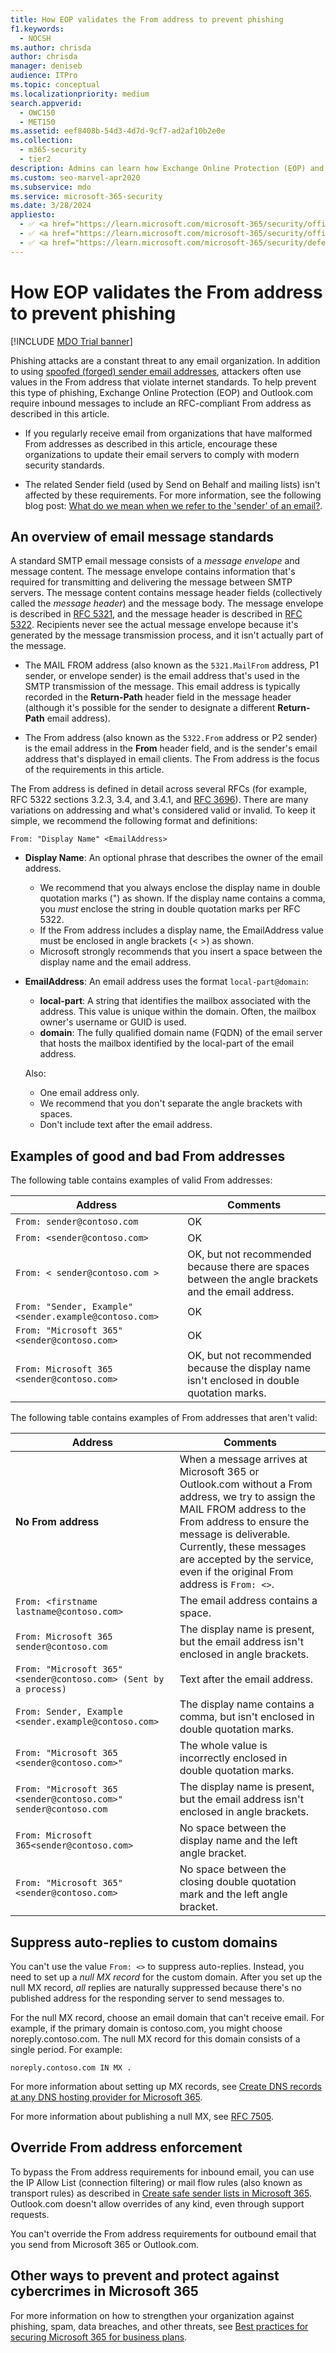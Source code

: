 ```yaml
---
title: How EOP validates the From address to prevent phishing
f1.keywords: 
  - NOCSH
ms.author: chrisda
author: chrisda
manager: deniseb
audience: ITPro
ms.topic: conceptual
ms.localizationpriority: medium
search.appverid: 
  - OWC150
  - MET150
ms.assetid: eef8408b-54d3-4d7d-9cf7-ad2af10b2e0e
ms.collection: 
  - m365-security
  - tier2
description: Admins can learn how Exchange Online Protection (EOP) and Outlook.com enforce email address syntax to help prevent phishing.
ms.custom: seo-marvel-apr2020
ms.subservice: mdo
ms.service: microsoft-365-security
ms.date: 3/28/2024
appliesto:
  - ✅ <a href="https://learn.microsoft.com/microsoft-365/security/office-365-security/eop-about" target="_blank">Exchange Online Protection</a>
  - ✅ <a href="https://learn.microsoft.com/microsoft-365/security/office-365-security/mdo-security-comparison#defender-for-office-365-plan-1-vs-plan-2-cheat-sheet" target="_blank">Microsoft Defender for Office 365 plan 1 and plan 2</a>
  - ✅ <a href="https://learn.microsoft.com/microsoft-365/security/defender/microsoft-365-defender" target="_blank">Microsoft Defender XDR</a>
---
```


# How EOP validates the From address to prevent phishing

[!INCLUDE [MDO Trial banner](../includes/mdo-trial-banner.md)]

Phishing attacks are a constant threat to any email organization. In addition to using [spoofed (forged) sender email addresses](anti-phishing-protection-spoofing-about.md), attackers often use values in the From address that violate internet standards. To help prevent this type of phishing, Exchange Online Protection (EOP) and Outlook.com require inbound messages to include an RFC-compliant From address as described in this article.

- If you regularly receive email from organizations that have malformed From addresses as described in this article, encourage these organizations to update their email servers to comply with modern security standards.

- The related Sender field (used by Send on Behalf and mailing lists) isn't affected by these requirements. For more information, see the following blog post: [What do we mean when we refer to the 'sender' of an email?](/archive/blogs/tzink/what-do-we-mean-when-we-refer-to-the-sender-of-an-email).

## An overview of email message standards

A standard SMTP email message consists of a *message envelope* and message content. The message envelope contains information that's required for transmitting and delivering the message between SMTP servers. The message content contains message header fields (collectively called the *message header*) and the message body. The message envelope is described in [RFC 5321](https://tools.ietf.org/html/rfc5321), and the message header is described in [RFC 5322](https://tools.ietf.org/html/rfc5322). Recipients never see the actual message envelope because it's generated by the message transmission process, and it isn't actually part of the message.

- The MAIL FROM address (also known as the `5321.MailFrom` address, P1 sender, or envelope sender) is the email address that's used in the SMTP transmission of the message. This email address is typically recorded in the **Return-Path** header field in the message header (although it's possible for the sender to designate a different **Return-Path** email address).

- The From address (also known as the `5322.From` address or P2 sender) is the email address in the **From** header field, and is the sender's email address that's displayed in email clients. The From address is the focus of the requirements in this article.

The From address is defined in detail across several RFCs (for example, RFC 5322 sections 3.2.3, 3.4, and 3.4.1, and [RFC 3696](https://tools.ietf.org/html/rfc3696)). There are many variations on addressing and what's considered valid or invalid. To keep it simple, we recommend the following format and definitions:

`From: "Display Name" <EmailAddress>`

- **Display Name**: An optional phrase that describes the owner of the email address.
  - We recommend that you always enclose the display name in double quotation marks (") as shown. If the display name contains a comma, you *must* enclose the string in double quotation marks per RFC 5322.
  - If the From address includes a display name, the EmailAddress value must be enclosed in angle brackets (< >) as shown.
  - Microsoft strongly recommends that you insert a space between the display name and the email address.

- **EmailAddress**: An email address uses the format `local-part@domain`:
  - **local-part**: A string that identifies the mailbox associated with the address. This value is unique within the domain. Often, the mailbox owner's username or GUID is used.
  - **domain**: The fully qualified domain name (FQDN) of the email server that hosts the mailbox identified by the local-part of the email address.

  Also:

  - One email address only.
  - We recommend that you don't separate the angle brackets with spaces.
  - Don't include text after the email address.

## Examples of good and bad From addresses

The following table contains examples of valid From addresses:

|Address|Comments|
|---|---|
|`From: sender@contoso.com`|OK|
|`From: <sender@contoso.com>`|OK|
|`From: < sender@contoso.com >`|OK, but not recommended because there are spaces between the angle brackets and the email address.|
|`From: "Sender, Example" <sender.example@contoso.com>`|OK|
|`From: "Microsoft 365" <sender@contoso.com>`|OK|
|`From: Microsoft 365 <sender@contoso.com>`|OK, but not recommended because the display name isn't enclosed in double quotation marks.|

The following table contains examples of From addresses that aren't valid:

|Address|Comments|
|---|---|
|**No From address**|When a message arrives at Microsoft 365 or Outlook.com without a From address, we try to assign the MAIL FROM address to the From address to ensure the message is deliverable. Currently, these messages are accepted by the service, even if the original From address is `From: <>`.|
|`From: <firstname lastname@contoso.com>`|The email address contains a space.|
|`From: Microsoft 365 sender@contoso.com`|The display name is present, but the email address isn't enclosed in angle brackets.|
|`From: "Microsoft 365" <sender@contoso.com> (Sent by a process)`|Text after the email address.|
|`From: Sender, Example <sender.example@contoso.com>`|The display name contains a comma, but isn't enclosed in double quotation marks.|
|`From: "Microsoft 365 <sender@contoso.com>"`|The whole value is incorrectly enclosed in double quotation marks.|
|`From: "Microsoft 365 <sender@contoso.com>" sender@contoso.com`|The display name is present, but the email address isn't enclosed in angle brackets.|
|`From: Microsoft 365<sender@contoso.com>`|No space between the display name and the left angle bracket.|
|`From: "Microsoft 365"<sender@contoso.com>`|No space between the closing double quotation mark and the left angle bracket.|

## Suppress auto-replies to custom domains

You can't use the value `From: <>` to suppress auto-replies. Instead, you need to set up a *null MX record* for the custom domain. After you set up the null MX record, *all* replies are naturally suppressed because there's no published address for the responding server to send messages to.

For the null MX record, choose an email domain that can't receive email. For example, if the primary domain is contoso.com, you might choose noreply.contoso.com. The null MX record for this domain consists of a single period. For example:

```text
noreply.contoso.com IN MX .
```

For more information about setting up MX records, see [Create DNS records at any DNS hosting provider for Microsoft 365](/microsoft-365/admin/get-help-with-domains/create-dns-records-at-any-dns-hosting-provider).

For more information about publishing a null MX, see [RFC 7505](https://tools.ietf.org/html/rfc7505).

## Override From address enforcement

To bypass the From address requirements for inbound email, you can use the IP Allow List (connection filtering) or mail flow rules (also known as transport rules) as described in [Create safe sender lists in Microsoft 365](create-safe-sender-lists-in-office-365.md). Outlook.com doesn't allow overrides of any kind, even through support requests.

You can't override the From address requirements for outbound email that you send from Microsoft 365 or Outlook.com.

## Other ways to prevent and protect against cybercrimes in Microsoft 365

For more information on how to strengthen your organization against phishing, spam, data breaches, and other threats, see [Best practices for securing Microsoft 365 for business plans](/microsoft-365/business-premium/secure-your-business-data).

